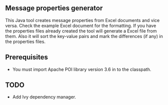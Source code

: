 Message properties generator
------

This Java tool creates message properties from Excel documents and vice versa.
Check the example Excel document for the formatting.
If you have the properties files already created the tool will generate a Excel file from them. Also it will sort the key-value pairs and mark the differences (if any) in the properties files.

Prerequisites
------
* You must import Apache POI library version 3.6 in to the classpath.

TODO
------
* Add Ivy dependency manager.
